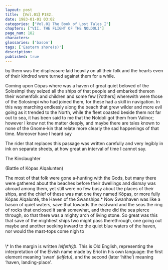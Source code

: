 ```yaml
---
layout: post
title: 【Vol.01】P182.
date: 1983-01-01 03:02
categories: ["Vol.01 The Book of Lost Tales I"]
chapters: ["VII. THE FLIGHT OF THE NOLDOLI"]
page_num: 182
characters: 
glossaries: ['bason']
tags: ['Eastern shore(s)']
description: 
published: true
---
```


<p style="text-indent: 0;">
by them was the displeasure laid heavily on all their folk and the hearts even of their kindred were turned against them for a while.
</p>

Coming upon Cópas where was a haven of great quiet beloved of the Solosimpi they seized all the ships of that people and embarked thereon their womenfolk and children and some few [?others] wherewith were those of the Solosimpi who had joined them, for these had a skill in navigation. In this way marching endlessly along the beach that grew wilder and more evil going as it trended to the North, while the fleet coasted beside them not far out to sea, it has been said to me that the Noldoli got them from Valinor; however I know not the matter deeply, and maybe there are tales known to none of the Gnome-kin that relate more clearly the sad happenings of that time. Moreover have I heard say

The rider that replaces this passage was written carefully and very legibly in ink on separate sheets, at how great an interval of time I cannot say.

The Kinslaughter

(Battle of Kópas Alqalunten)

The most of that folk were gone a-hunting with the Gods, but many there were gathered about the beaches before their dwellings and dismay was abroad among them, yet still were no few busy about the places of their ships, and the chief of these was mat one they named Kópas, or more fully Kópas Alqaluntë, the Haven of the Swanships.\* Now Swanhaven was like a bason of quiet waters, save that towards the eastward and the seas the ring of rocks that enclosed it sank somewhat, and there did the sea pierce through, so that there was a mighty arch of living stone. So great was this that save of the mightiest ships two might pass therethrough, one going out maybe and another seeking inward to the quiet blue waters of the haven, nor would the mast-tops come nigh to

<BR>
\* In the margin is written <I>lelfethýþ</I>. This is Old English, representing the interpretation of the Elvish name made by Eriol in his own language: the first element meaning ‘swan’ <I>(ielfetu)</I>, and the second (later ‘hithe’) meaning ‘haven, landing-place’.

